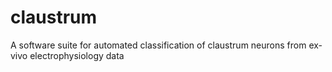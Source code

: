 # claustrum
A software suite for automated classification of claustrum neurons from ex-vivo electrophysiology data
